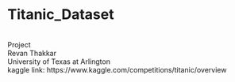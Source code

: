 # Titanic_Dataset
<br />
Project
<br />
Revan Thakkar
<br />
University of Texas at Arlington
<br />
kaggle link: https://www.kaggle.com/competitions/titanic/overview
